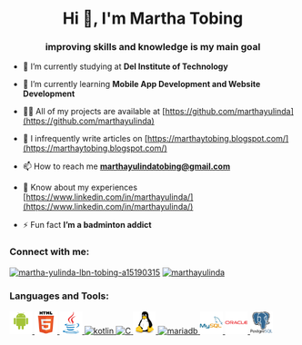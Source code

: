 <h1 align="center">Hi 👋, I'm Martha Tobing</h1>
<h3 align="center">improving skills and knowledge is my main goal</h3>

- 🔭 I’m currently studying at **Del Institute of Technology**

- 🌱 I’m currently learning **Mobile App Development and Website Development**

- 👨‍💻 All of my projects are available at [https://github.com/marthayulinda](https://github.com/marthayulinda)

- 📝 I infrequently write articles on [https://marthaytobing.blogspot.com/](https://marthaytobing.blogspot.com/)

- 📫 How to reach me **marthayulindatobing@gmail.com**

- 📄 Know about my experiences [https://www.linkedin.com/in/marthayulinda/](https://www.linkedin.com/in/marthayulinda/)

- ⚡ Fun fact **I’m a badminton addict**

<h3 align="left">Connect with me:</h3>
<p align="left">
<a href="https://linkedin.com/in/martha-yulinda-lbn-tobing-a15190315" target="blank"><img align="center" src="https://raw.githubusercontent.com/rahuldkjain/github-profile-readme-generator/master/src/images/icons/Social/linked-in-alt.svg" alt="martha-yulinda-lbn-tobing-a15190315" height="30" width="40" /></a>
<a href="https://instagram.com/marthayulinda" target="blank"><img align="center" src="https://raw.githubusercontent.com/rahuldkjain/github-profile-readme-generator/master/src/images/icons/Social/instagram.svg" alt="marthayulinda" height="30" width="40" /></a>
</a>
</p>

<h3 align="left">Languages and Tools:</h3>
<p align="left"> <a href="https://developer.android.com" target="_blank" rel="noreferrer"> <img src="https://raw.githubusercontent.com/devicons/devicon/master/icons/android/android-original-wordmark.svg" alt="android" width="40" height="40"/> </a> 
<a href="https://www.w3.org/html/" target="_blank" rel="noreferrer"> <img src="https://raw.githubusercontent.com/devicons/devicon/master/icons/html5/html5-original-wordmark.svg" alt="html5" width="40" height="40"/> </a> 
<a href="https://www.java.com" target="_blank" rel="noreferrer"> <img src="https://raw.githubusercontent.com/devicons/devicon/master/icons/java/java-original.svg" alt="java" width="40" height="40"/> </a> 
<a href="https://kotlinlang.org" target="_blank" rel="noreferrer"> <img src="https://www.vectorlogo.zone/logos/kotlinlang/kotlinlang-icon.svg" alt="kotlin" width="40" height="40"/> </a> 
<a href="https://[kotlinlang.org](https://www.w3schools.com/c/c_intro.php)" target="_blank" rel="noreferrer"> <img src="[https://www.vectorlogo.zone/logos/kotlinlang/kotlinlang-icon.svg](https://e7.pngegg.com/pngimages/724/306/png-clipart-c-logo-c-programming-language-icon-letter-c-blue-logo.png)" alt="C" width="40" height="40"/> </a>
<a href="https://www.linux.org/" target="_blank" rel="noreferrer"> <img src="https://raw.githubusercontent.com/devicons/devicon/master/icons/linux/linux-original.svg" alt="linux" width="40" height="40"/> </a> 
<a href="https://mariadb.org/" target="_blank" rel="noreferrer"> <img src="https://www.vectorlogo.zone/logos/mariadb/mariadb-icon.svg" alt="mariadb" width="40" height="40"/> </a> 
<a href="https://www.mysql.com/" target="_blank" rel="noreferrer"> <img src="https://raw.githubusercontent.com/devicons/devicon/master/icons/mysql/mysql-original-wordmark.svg" alt="mysql" width="40" height="40"/> </a>
<a href="https://www.oracle.com/" target="_blank" rel="noreferrer"> <img src="https://raw.githubusercontent.com/devicons/devicon/master/icons/oracle/oracle-original.svg" alt="oracle" width="40" height="40"/> </a>
<a href="https://www.postgresql.org" target="_blank" rel="noreferrer"> <img src="https://raw.githubusercontent.com/devicons/devicon/master/icons/postgresql/postgresql-original-wordmark.svg" alt="postgresql" width="40" height="40"/> </a> </p>
